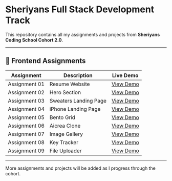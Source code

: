 # Sheriyans Full Stack Development Track

This repository contains all my assignments and projects from **Sheriyans Coding School Cohort 2.0**.

---

## 🚀 Frontend Assignments

| Assignment | Description | Live Demo |
|-------------|--------------|-----------|
| Assignment 01 | Resume Website | [View Demo](https://gc-mayankpun.github.io/sheriyans-fsd-track/Frontend/Assignment%2001/index.html) |
| Assignment 02 | Hero Section | [View Demo](https://gc-mayankpun.github.io/sheriyans-fsd-track/Frontend/Assignment%2002/index.html) |
| Assignment 03 | Sweaters Landing Page | [View Demo](https://gc-mayankpun.github.io/sheriyans-fsd-track/Frontend/Assignment%2003/index.html) |
| Assignment 04 | iPhone Landing Page | [View Demo](https://gc-mayankpun.github.io/sheriyans-fsd-track/Frontend/Assignment%2004/index.html) |
| Assignment 05 | Bento Grid | [View Demo](https://gc-mayankpun.github.io/sheriyans-fsd-track/Frontend/Assignment%2005/index.html) |
| Assignment 06 | Aicrea Clone | [View Demo](https://gc-mayankpun.github.io/sheriyans-fsd-track/Frontend/Assignment%2006/index.html) |
| Assignment 07 | Image Gallery | [View Demo](https://gc-mayankpun.github.io/sheriyans-fsd-track/Frontend/Assignment%2007/index.html) |
| Assignment 08 | Key Tracker | [View Demo](https://gc-mayankpun.github.io/sheriyans-fsd-track/Frontend/Assignment%2008/index.html) |
| Assignment 09 | File Uploader | [View Demo](https://gc-mayankpun.github.io/sheriyans-fsd-track/Frontend/Assignment%2009/index.html) |

---

More assignments and projects will be added as I progress through the cohort.
